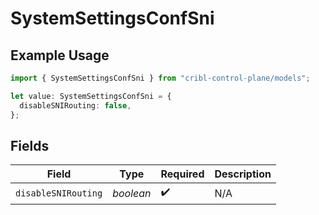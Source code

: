 # SystemSettingsConfSni

## Example Usage

```typescript
import { SystemSettingsConfSni } from "cribl-control-plane/models";

let value: SystemSettingsConfSni = {
  disableSNIRouting: false,
};
```

## Fields

| Field               | Type                | Required            | Description         |
| ------------------- | ------------------- | ------------------- | ------------------- |
| `disableSNIRouting` | *boolean*           | :heavy_check_mark:  | N/A                 |